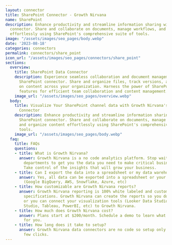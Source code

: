 ```yaml
---
layout: connector
title: SharePoint Connector - Growth Nirvana
name: SharePoint
description: Enhance productivity and streamline information sharing with the SharePoint
  connector. Share and collaborate on documents, manage workflows, and organize content
  effortlessly using SharePoint's comprehensive suite of tools.
image: "/assets/images/seo_pages/body.webp"
date: '2023-08-18'
categories: connectors
permalink: connectors/share_point
icon_url: "/assets/images/seo_pages/connectors/share_point"
sections:
  overview:
    title: SharePoint Data Connector
    description: Experience seamless collaboration and document management with the
      SharePoint connector. Share and organize files, track versions, and collaborate
      on content across your organization. Harness the power of SharePoint's robust
      features for efficient team collaboration and content management.
    image_url: "/assets/images/seo_pages/overview.webp"
  body:
    title: Visualize Your SharePoint channel data with Growth Nirvana's SharePoint
      Connector
    description: Enhance productivity and streamline information sharing with the
      SharePoint connector. Share and collaborate on documents, manage workflows,
      and organize content effortlessly using SharePoint's comprehensive suite of
      tools.
    image_url: "/assets/images/seo_pages/body.webp"
  faq:
    title: FAQs
    questions:
    - title: What is Growth Nirvana?
      answer: Growth Nirvana is a no code analytics platform. Stop waiting for other
        departments to get you the data you need to make critical business decisions.
        Take control of the insights that will grow your business.
    - title: Can I export the data into a spreadsheet or my data warehouse?
      answer: Yes, all data can be exported into a spreadsheet or your data warehouse
        (Google BigQuery, AWS, Snowflake, Azure, etc)
    - title: How customizable are Growth Nirvana reports?
      answer: Growth Nirvana reporting is 100% white labeled and customized to your
        specifications. Growth Nirvana can create the reports so you don’t have to
        or you can connect your visualization tools (Looker Data Studio/Google Data
        Studio, Tableau, PowerBI, etc) to Growth Nirvana.
    - title: How much does Growth Nirvana cost?
      answer: Plans start at $200/month. Schedule a demo to learn what plan is best
        for you.
    - title: How long does it take to setup?
      answer: Growth Nirvana data connectors are no code so setup only requires a
        few clicks.
---
```

